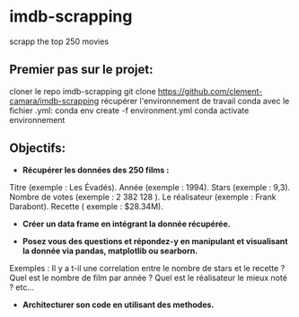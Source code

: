 # imdb-scrapping
scrapp the top 250 movies


## Premier pas sur le projet:
cloner le repo imdb-scrapping
git clone https://github.com/clement-camara/imdb-scrapping
récupérer l'environnement de travail conda avec le fichier .yml:
conda env create -f environment.yml
conda activate environnement

## Objectifs:

- **Récupérer les données des 250 films :**

Titre (exemple : Les Évadés).
Année (exemple : 1994).
Stars (exemple : 9,3).
Nombre de votes (exemple : 2 382 128 ).
Le réalisateur (exemple : Frank Darabont).
Recette ( exemple : $28.34M).

-  **Créer un data frame en intégrant la donnée récupérée.**

- **Posez vous des questions et répondez-y en manipulant et visualisant la donnée via pandas, matplotlib ou searborn.**

Exemples : Il y a t-il une correlation entre le nombre de stars et le recette ? Quel est le nombre de film par année ? Quel est le réalisateur le mieux noté ? etc...

- **Architecturer son code en utilisant des methodes.**

